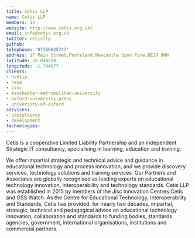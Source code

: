 ```yaml
---
title: Cetis LLP
name: Cetis LLP
members: 12
website: http://www.cetis.org.uk/
email: info@cetis.org.uk
twitter: cetisllp
github: 
telephone: '07366025747'
address: 17 Main Street,Ponteland,Newcastle Upon Tyne,NE20 9NH
latitude: 55.049750
longitude: -1.744077
clients: 
- hediip
- hesa
- jisc
- manchester-metropolitan-university
- oxford-university-press
- university-of-oxford
services: 
- consultancy
- development
technologies: 
---
```


Cetis is a cooperative Limited Liability Partnership and an independent Strategic IT consultancy, specialising in learning, education and training.

We offer impartial strategic and technical advice and guidance in educational technology and process innovation, and we provide discovery services, technology solutions and training services. Our Partners and Associates are globally recognised as leading experts on educational technology innovation, interoperability and technology standards. Cetis LLP was established in 2015 by members of the Jisc Innovation Centres Cetis and OSS Watch. As the Centre for Educational Technology, Interoperability and Standards, Cetis has provided, for nearly two decades, impartial, strategic, technical and pedagogical advice on educational technology innovation, collaboration and standards to funding bodies, standards agencies, government, international organisations, institutions and commercial partners.
